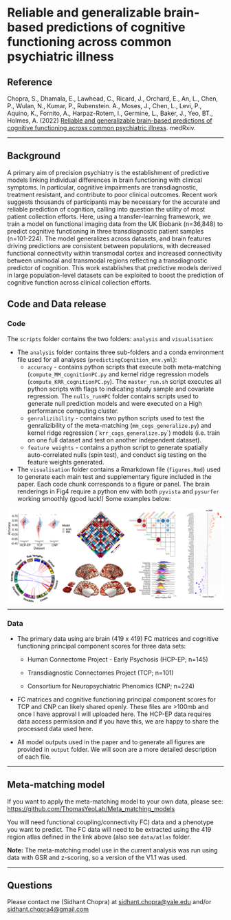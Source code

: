 Reliable and generalizable brain-based predictions of cognitive
functioning across common psychiatric illness
================

## Reference

Chopra, S., Dhamala, E., Lawhead, C., Ricard, J., Orchard, E., An, L.,
Chen, P., Wulan, N., Kumar, P., Rubenstein. A., Moses, J., Chen, L.,
Levi, P., Aquino, K., Fornito, A., Harpaz-Rotem, I., Germine, L., Baker,
J., Yeo, BT., Holmes, A. (2022) [Reliable and generalizable brain-based
predictions of cognitive functioning across common psychiatric
illness](https://www.medrxiv.org/). medRxiv.

------------------------------------------------------------------------

## Background

A primary aim of precision psychiatry is the establishment of predictive
models linking individual differences in brain functioning with clinical
symptoms. In particular, cognitive impairments are transdiagnostic,
treatment resistant, and contribute to poor clinical outcomes. Recent
work suggests thousands of participants may be necessary for the
accurate and reliable prediction of cognition, calling into question the
utility of most patient collection efforts. Here, using a
transfer-learning framework, we train a model on functional imaging data
from the UK Biobank (n=36,848) to predict cognitive functioning in three
transdiagnostic patient samples (n=101-224). The model generalizes
across datasets, and brain features driving predictions are consistent
between populations, with decreased functional connectivity within
transmodal cortex and increased connectivity between unimodal and
transmodal regions reflecting a transdiagnostic predictor of cognition.
This work establishes that predictive models derived in large
population-level datasets can be exploited to boost the prediction of
cognitive function across clinical collection efforts.

## Code and Data release

### Code

The `scripts` folder contains the two folders: `analysis` and
`visualisation`:

- The `analysis` folder contains three sub-folders and a conda
  environment file used for all analyses
  (`predictingCognition_env.yml`):
  - `accuracy` - contains python scripts that execute both meta-matching
    (`compute_MM_cognitionPC.py` and kernel ridge regression models
    (`compute_KRR_cognitionPC.py`). The `master_run.sh` script executes
    all python scripts with flags to indicating study sample and
    covariate regression. The `nulls_runHPC` folder contains scripts
    used to generate null prediction models and were executed on a High
    performance computing cluster.
  - `genralizibility` - contains two python scripts used to test the
    genralizibility of the meta-matching (`mm_cogs_generalize.py`) and
    kernel ridge regression (\``krr_cogs_generalize.py`\`) models
    (i.e. train on one full dataset and test on another independent
    dataset).
  - `feature weights` - contains a python script to generate spatially
    auto-correlated nulls (spin test), and conduct sig testing on the
    feature weights generated.
- The `visualisation` folder contains a Rmarkdown file (`figures.Rmd`)
  used to generate each main test and supplementary figure included in
  the paper. Each code chunk corresponds to a figure or panel. The brain
  renderings in Fig4 require a python env with both `pyvista` and
  `pysurfer` working smoothly (good luck!) Some examples below:

<img src="output/figures/vector_files/readme.png" style="display: block; margin: auto;" />

------------------------------------------------------------------------

### Data

- The primary data using are brain (419 x 419) FC matrices and cognitive
  functioning principal component scores for three data sets:

  - Human Connectome Project - Early Psychosis (HCP-EP; n=145)

  - Transdiagnostic Connectomes Project (TCP; n=101)

  - Consortium for Neuropsychiatric Phenomics (CNP; n=224)

- FC matrices and cognitive functioning principal component scores for
  TCP and CNP can likely shared openly. These files are \>100mb and once
  I have approval I will uploaded here. The HCP-EP data requires data
  access permission and if you have this, we are happy to share the
  processed data used here.

- All model outputs used in the paper and to generate all figures are
  provided in `output` folder. We will soon are a more detailed
  description of each file.

------------------------------------------------------------------------

## Meta-matching model

If you want to apply the meta-matching model to your own data, please
see: <https://github.com/ThomasYeoLab/Meta_matching_models>

You will need functional coupling/connectivity FC) data and a phenotype
you want to predict. The FC data will need to be extracted using the 419
region atlas defined in the link above (also see `data/atlas` folder.

**Note:** The meta-matching model use in the current analysis was run
using data with GSR and z-scoring, so a version of the V1.1 was used.

------------------------------------------------------------------------

## Questions

Please contact me (Sidhant Chopra) at <sidhant.chopra@yale.edu> and/or
<sidhant.chopra4@gmail.com>
